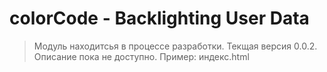 # **colorCode** - Backlighting User Data
>Модуль находитсья в процессе разработки. Текщая версия 0.0.2.
Описание пока не доступно.
Пример: индекс.html
